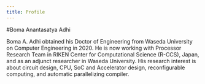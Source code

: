 ```yaml
---
title: Profile
---
```


#Boma Anantasatya Adhi

Boma A. Adhi obtained his Doctor of Engineering from Waseda University on Computer Engineering in 2020. He is now working with Processor Research Team in RIKEN Center for Computational Science (R-CCS), Japan, and as an adjunct researcher in Waseda University. His research interest is about circuit design, CPU, SoC and Accelerator design, reconfigurable computing, and automatic parallelizing compiler.
